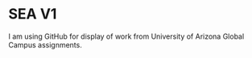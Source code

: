 # SEA V1
I am using GitHub for display of work from University of Arizona Global Campus assignments.
